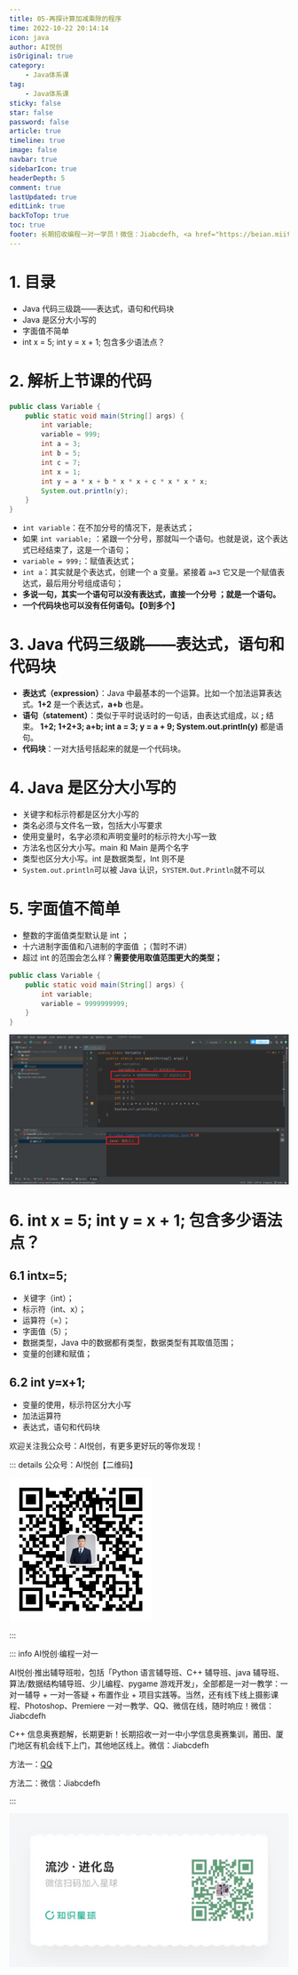 ```yaml
---
title: 05-再探计算加减乘除的程序
time: 2022-10-22 20:14:14
icon: java
author: AI悦创
isOriginal: true
category: 
    - Java体系课
tag:
    - Java体系课
sticky: false
star: false
password: false
article: true
timeline: true
image: false
navbar: true
sidebarIcon: true
headerDepth: 5
comment: true
lastUpdated: true
editLink: true
backToTop: true
toc: true
footer: 长期招收编程一对一学员！微信：Jiabcdefh, <a href="https://beian.miit.gov.cn/" target="_blank">闽ICP备19021486号-6</a>
---
```


# 1. 目录
- Java 代码三级跳——表达式，语句和代码块
- Java 是区分大小写的
- 字面值不简单
- int x = 5; int y = x + 1; 包含多少语法点？

# 2. 解析上节课的代码
```java
public class Variable {
    public static void main(String[] args) {
        int variable;
        variable = 999;
        int a = 3;
        int b = 5;
        int c = 7;
        int x = 1;
        int y = a * x + b * x * x + c * x * x * x;
        System.out.println(y);
    }
}
```

- `int variable`：在不加分号的情况下，是表达式；
- 如果 `int variable;` ：紧跟一个分号，那就叫一个语句。也就是说，这个表达式已经结束了，这是一个语句；
- `variable = 999;`：赋值表达式；
- `int a`：其实就是个表达式，创建一个 a 变量。紧接着 `a=3` 它又是一个赋值表达式，最后用分号组成语句；
- **多说一句，其实一个语句可以没有表达式，直接一个分号 ；就是一个语句。**
- **一个代码块也可以没有任何语句。【0到多个】**
# 3. Java 代码三级跳——表达式，语句和代码块

- **表达式（expression）**：Java 中最基本的一个运算。比如一个加法运算表达式。**1+2** 是一个表达式，**a+b** 也是。
- **语句（statement）**：类似于平时说话时的一句话，由表达式组成，以 **;** 结束。 **1+2; 1+2+3; a+b;  int a = 3; y = a + 9; System.out.println(y)** 都是语句。
- **代码块**：一对大括号括起来的就是一个代码块。

# 4. Java 是区分大小写的

- 关键字和标示符都是区分大小写的 
- 类名必须与文件名一致，包括大小写要求 
- 使用变量时，名字必须和声明变量时的标示符大小写一致 
- 方法名也区分大小写。main 和 Main 是两个名字 
- 类型也区分大小写。int 是数据类型，Int 则不是 
- `System.out.println`可以被 Java 认识，`SYSTEM.Out.Println`就不可以



# 5. 字面值不简单

- 整数的字面值类型默认是 int ；
- 十六进制字面值和八进制的字面值 ；（暂时不讲）
- 超过 int 的范围会怎么样？**需要使用取值范围更大的类型；**
```java
public class Variable {
    public static void main(String[] args) {
        int variable;
        variable = 9999999999;
    }
}
```
![image.png](./05.assets/1654831009172-a022c446-2e5b-498f-9ce9-b33bca1aa586.png)



# 6. int x = 5; int y = x + 1; 包含多少语法点？

## 6.1 intx=5;

- 关键字（int）；
- 标示符（int、x）；
- 运算符（=）；
- 字面值（5）；
- 数据类型，Java 中的数据都有类型，数据类型有其取值范围；
- 变量的创建和赋值；
## 6.2 int y=x+1;

- 变量的使用，标示符区分大小写
- 加法运算符
- 表达式，语句和代码块

欢迎关注我公众号：AI悦创，有更多更好玩的等你发现！

::: details 公众号：AI悦创【二维码】

![](/gzh.jpg)

:::

::: info AI悦创·编程一对一

AI悦创·推出辅导班啦，包括「Python 语言辅导班、C++ 辅导班、java 辅导班、算法/数据结构辅导班、少儿编程、pygame 游戏开发」，全部都是一对一教学：一对一辅导 + 一对一答疑 + 布置作业 + 项目实践等。当然，还有线下线上摄影课程、Photoshop、Premiere 一对一教学、QQ、微信在线，随时响应！微信：Jiabcdefh

C++ 信息奥赛题解，长期更新！长期招收一对一中小学信息奥赛集训，莆田、厦门地区有机会线下上门，其他地区线上。微信：Jiabcdefh

方法一：[QQ](http://wpa.qq.com/msgrd?v=3&uin=1432803776&site=qq&menu=yes)

方法二：微信：Jiabcdefh

:::

![](/zsxq.jpg)
